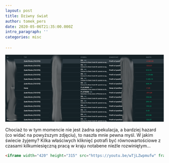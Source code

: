 ```yaml
---
layout: post
title: Dziwny świat
author: tomek_pers
date: 2020-05-06T21:35:00.000Z
intro_paragraph: ''
categories: misc

---
```


![00_post_00_image_profit](https://github.com/catpersec/blednyinwestor-website/blob/master/resources/00_post_dziwny_swiat/00_post_00_image_profit.png?raw=true)

Chociaż to w tym momencie nie jest żadna spekulacja, a bardziej hazard (co widać na powyższym zdjęciu), to naszła mnie pewna myśl. W jakim świecie żyjemy? Kilka właściwych kliknięć potrafi być równowartościowe z czasami kilkumiesięczną pracą w kraju notabene nieźle rozwiniętym...



```html
<iframe width="420" height="315" src="https://youtu.be/wTjLZwpmufw" frameborder="0" allowfullscreen></iframe>
```

